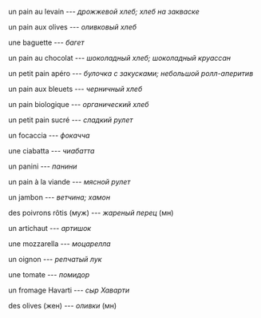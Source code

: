 un pain au levain --- *дрожжевой хлеб; хлеб на закваске*



un pain aux olives --- *оливковый хлеб*



une baguette --- *багет*



un pain au chocolat --- *шоколадный хлеб; шоколадный круассан*



un petit pain apéro --- *булочка с закусками; небольшой ролл-аперитив*



un pain aux bleuets --- *черничный хлеб*



un pain biologique --- *органический хлеб*



un petit pain sucré --- *сладкий рулет*



un focaccia --- *фокачча*



une ciabatta --- *чиабатта*



un panini --- *панини*



un pain à la viande --- *мясной рулет*



un jambon --- *ветчина; хамон*



des poivrons rôtis (муж) --- *жареный перец* (мн)



un artichaut --- *артишок*



une mozzarella --- *моцарелла*



un oignon --- *репчатый лук*



une tomate --- *помидор*



un fromage Havarti --- *сыр Хаварти*



des olives (жен) --- *оливки* (мн)